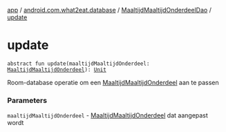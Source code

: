 [app](../../index.md) / [android.com.what2eat.database](../index.md) / [MaaltijdMaaltijdOnderdeelDao](index.md) / [update](./update.md)

# update

`abstract fun update(maaltijdMaaltijdOnderdeel: `[`MaaltijdMaaltijdOnderdeel`](../../android.com.what2eat.model/-maaltijd-maaltijd-onderdeel/index.md)`): `[`Unit`](https://kotlinlang.org/api/latest/jvm/stdlib/kotlin/-unit/index.html)

Room-database operatie om een [MaaltijdMaaltijdOnderdeel](../../android.com.what2eat.model/-maaltijd-maaltijd-onderdeel/index.md) aan te passen

### Parameters

`maaltijdMaaltijdOnderdeel` - [MaaltijdMaaltijdOnderdeel](../../android.com.what2eat.model/-maaltijd-maaltijd-onderdeel/index.md) dat aangepast wordt